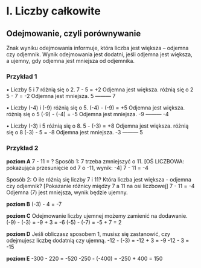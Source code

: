 # I. Liczby całkowite

## Odejmowanie, czyli porównywanie

Znak wyniku odejmowania informuje, która liczba jest większa – odjemna czy odjemnik. Wynik odejmowania jest dodatni, jeśli odjemna jest większa, a ujemny, gdy odjemna jest mniejsza od odjemnika.

### Przykład 1

• Liczby 5 i 7 różnią się o 2.
  7 - 5 = +2        Odjemna jest większa.         różnią się o 2
  5 - 7 = -2        Odjemna jest mniejsza.        5 ——— 7

• Liczby (-4) i (-9) różnią się o 5.
  (-4) - (-9) = +5   Odjemna jest większa.        różnią się o 5
  (-9) - (-4) = -5   Odjemna jest mniejsza.       -9 ——— -4

• Liczby (-3) i 5 różnią się o 8.
  5 - (-3) = +8      Odjemna jest większa.        różnią się o 8
  (-3) - 5 = -8      Odjemna jest mniejsza.       -3 ——— 5

### Przykład 2

**poziom A**
7 - 11 = ?
Sposób 1:
7 trzeba zmniejszyć o 11.
[OŚ LICZBOWA: pokazująca przesunięcie od 7 o -11, wynik: -4]
7 - 11 = -4

Sposób 2:
O ile różnią się liczby 7 i 11?
Która liczba jest większa - odjemna czy odjemnik?
[Pokazanie różnicy między 7 a 11 na osi liczbowej]
7 - 11 = -4       Odjemna (7) jest mniejsza, wynik będzie ujemny.

**poziom B**
(-3) - 4 = -7

**poziom C**
Odejmowanie liczby ujemnej możemy zamienić na dodawanie.
(-9) - (-3) = -9 + 3 = -6        (-5) - (-7) = -5 + 7 = 2

**poziom D**
Jeśli obliczasz sposobem 1, musisz się zastanowić, czy odejmujesz liczbę dodatnią czy ujemną.
-12 - (-3) = -12 + 3 = -9        -12 - 3 = -15

**poziom E**
-300 - 220 = -520                -250 - (-400) = -250 + 400 = 150